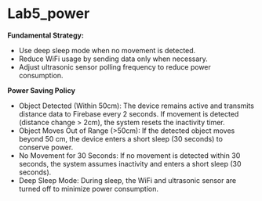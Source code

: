 # Lab5_power
**Fundamental Strategy:**
- Use deep sleep mode when no movement is detected.
- Reduce WiFi usage by sending data only when necessary.
- Adjust ultrasonic sensor polling frequency to reduce power consumption.

**Power Saving Policy**
- Object Detected (Within 50cm): The device remains active and transmits distance data to Firebase every 2 seconds. If movement is detected (distance change > 2cm), the system resets the inactivity timer.
- Object Moves Out of Range (>50cm): If the detected object moves beyond 50 cm, the device enters a short sleep (30 seconds) to conserve power.
- No Movement for 30 Seconds: If no movement is detected within 30 seconds, the system assumes inactivity and enters a short sleep (30 seconds).
- Deep Sleep Mode: During sleep, the WiFi and ultrasonic sensor are turned off to minimize power consumption.

